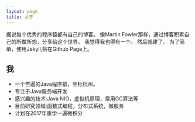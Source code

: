 ```yaml
---
layout: page
title: 关于
---
```


<p class="message">
据说每个优秀的程序猿都有自己的博客。
像Martin Fowler那样，通过博客积累自己的所做所想，分享给这个世界。
我觉得我也得有一个。
然后就建了。
为了简单，使用Jekyll,搭在Github Page上。
</p>

## 我

* 一个苦逼的Java程序猿，坐标杭州。 
* 专注于Java服务端开发
* 感兴趣的技术:Java NIO，虚拟机原理，常用GC算法等
* 目前研究领域:函数式编程，分布式系统，微服务
* 计划在2017年重学一遍微积分
